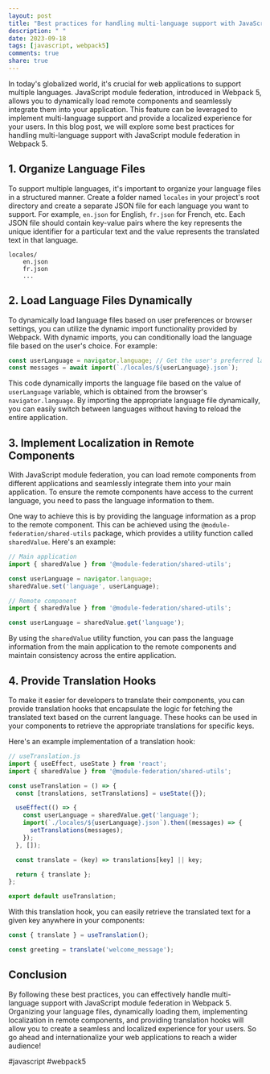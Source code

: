 ```yaml
---
layout: post
title: "Best practices for handling multi-language support with JavaScript Module Federation in Webpack 5"
description: " "
date: 2023-09-18
tags: [javascript, webpack5]
comments: true
share: true
---
```


In today's globalized world, it's crucial for web applications to support multiple languages. JavaScript module federation, introduced in Webpack 5, allows you to dynamically load remote components and seamlessly integrate them into your application. This feature can be leveraged to implement multi-language support and provide a localized experience for your users. In this blog post, we will explore some best practices for handling multi-language support with JavaScript module federation in Webpack 5.

## 1. Organize Language Files

To support multiple languages, it's important to organize your language files in a structured manner. Create a folder named `locales` in your project's root directory and create a separate JSON file for each language you want to support. For example, `en.json` for English, `fr.json` for French, etc. Each JSON file should contain key-value pairs where the key represents the unique identifier for a particular text and the value represents the translated text in that language.

```
locales/
    en.json
    fr.json
    ...
```

## 2. Load Language Files Dynamically

To dynamically load language files based on user preferences or browser settings, you can utilize the dynamic import functionality provided by Webpack. With dynamic imports, you can conditionally load the language file based on the user's choice. For example:

```javascript
const userLanguage = navigator.language; // Get the user's preferred language
const messages = await import(`./locales/${userLanguage}.json`);
```

This code dynamically imports the language file based on the value of `userLanguage` variable, which is obtained from the browser's `navigator.language`. By importing the appropriate language file dynamically, you can easily switch between languages without having to reload the entire application.

## 3. Implement Localization in Remote Components

With JavaScript module federation, you can load remote components from different applications and seamlessly integrate them into your main application. To ensure the remote components have access to the current language, you need to pass the language information to them.

One way to achieve this is by providing the language information as a prop to the remote component. This can be achieved using the `@module-federation/shared-utils` package, which provides a utility function called `sharedValue`. Here's an example:

```javascript
// Main application
import { sharedValue } from '@module-federation/shared-utils';

const userLanguage = navigator.language;
sharedValue.set('language', userLanguage);
```

```javascript
// Remote component
import { sharedValue } from '@module-federation/shared-utils';

const userLanguage = sharedValue.get('language');
```

By using the `sharedValue` utility function, you can pass the language information from the main application to the remote components and maintain consistency across the entire application.

## 4. Provide Translation Hooks

To make it easier for developers to translate their components, you can provide translation hooks that encapsulate the logic for fetching the translated text based on the current language. These hooks can be used in your components to retrieve the appropriate translations for specific keys.

Here's an example implementation of a translation hook:

```javascript
// useTranslation.js
import { useEffect, useState } from 'react';
import { sharedValue } from '@module-federation/shared-utils';

const useTranslation = () => {
  const [translations, setTranslations] = useState({});

  useEffect(() => {
    const userLanguage = sharedValue.get('language');
    import(`./locales/${userLanguage}.json`).then((messages) => {
      setTranslations(messages);
    });
  }, []);

  const translate = (key) => translations[key] || key;

  return { translate };
};

export default useTranslation;
```

With this translation hook, you can easily retrieve the translated text for a given key anywhere in your components:

```javascript
const { translate } = useTranslation();

const greeting = translate('welcome_message');
```

## Conclusion

By following these best practices, you can effectively handle multi-language support with JavaScript module federation in Webpack 5. Organizing your language files, dynamically loading them, implementing localization in remote components, and providing translation hooks will allow you to create a seamless and localized experience for your users. So go ahead and internationalize your web applications to reach a wider audience!

#javascript #webpack5